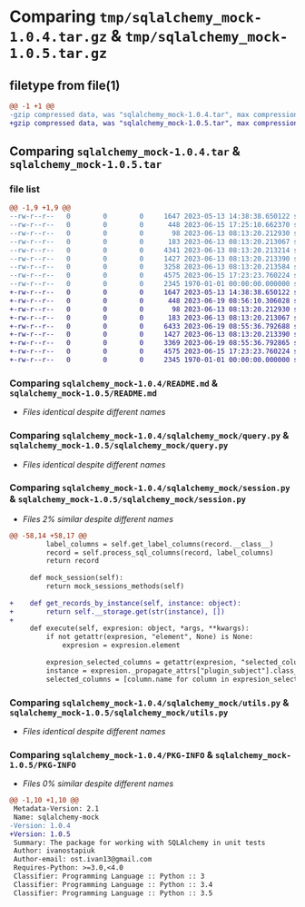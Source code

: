 # Comparing `tmp/sqlalchemy_mock-1.0.4.tar.gz` & `tmp/sqlalchemy_mock-1.0.5.tar.gz`

## filetype from file(1)

```diff
@@ -1 +1 @@
-gzip compressed data, was "sqlalchemy_mock-1.0.4.tar", max compression
+gzip compressed data, was "sqlalchemy_mock-1.0.5.tar", max compression
```

## Comparing `sqlalchemy_mock-1.0.4.tar` & `sqlalchemy_mock-1.0.5.tar`

### file list

```diff
@@ -1,9 +1,9 @@
--rw-r--r--   0        0        0     1647 2023-05-13 14:38:38.650122 sqlalchemy_mock-1.0.4/README.md
--rw-r--r--   0        0        0      448 2023-06-15 17:25:10.662370 sqlalchemy_mock-1.0.4/pyproject.toml
--rw-r--r--   0        0        0       98 2023-06-13 08:13:20.212930 sqlalchemy_mock-1.0.4/sqlalchemy_mock/__init__.py
--rw-r--r--   0        0        0      183 2023-06-13 08:13:20.213067 sqlalchemy_mock-1.0.4/sqlalchemy_mock/async_session.py
--rw-r--r--   0        0        0     4341 2023-06-13 08:13:20.213214 sqlalchemy_mock-1.0.4/sqlalchemy_mock/execute.py
--rw-r--r--   0        0        0     1427 2023-06-13 08:13:20.213390 sqlalchemy_mock-1.0.4/sqlalchemy_mock/query.py
--rw-r--r--   0        0        0     3258 2023-06-13 08:13:20.213584 sqlalchemy_mock-1.0.4/sqlalchemy_mock/session.py
--rw-r--r--   0        0        0     4575 2023-06-15 17:23:23.760224 sqlalchemy_mock-1.0.4/sqlalchemy_mock/utils.py
--rw-r--r--   0        0        0     2345 1970-01-01 00:00:00.000000 sqlalchemy_mock-1.0.4/PKG-INFO
+-rw-r--r--   0        0        0     1647 2023-05-13 14:38:38.650122 sqlalchemy_mock-1.0.5/README.md
+-rw-r--r--   0        0        0      448 2023-06-19 08:56:10.306028 sqlalchemy_mock-1.0.5/pyproject.toml
+-rw-r--r--   0        0        0       98 2023-06-13 08:13:20.212930 sqlalchemy_mock-1.0.5/sqlalchemy_mock/__init__.py
+-rw-r--r--   0        0        0      183 2023-06-13 08:13:20.213067 sqlalchemy_mock-1.0.5/sqlalchemy_mock/async_session.py
+-rw-r--r--   0        0        0     6433 2023-06-19 08:55:36.792688 sqlalchemy_mock-1.0.5/sqlalchemy_mock/execute.py
+-rw-r--r--   0        0        0     1427 2023-06-13 08:13:20.213390 sqlalchemy_mock-1.0.5/sqlalchemy_mock/query.py
+-rw-r--r--   0        0        0     3369 2023-06-19 08:55:36.792865 sqlalchemy_mock-1.0.5/sqlalchemy_mock/session.py
+-rw-r--r--   0        0        0     4575 2023-06-15 17:23:23.760224 sqlalchemy_mock-1.0.5/sqlalchemy_mock/utils.py
+-rw-r--r--   0        0        0     2345 1970-01-01 00:00:00.000000 sqlalchemy_mock-1.0.5/PKG-INFO
```

### Comparing `sqlalchemy_mock-1.0.4/README.md` & `sqlalchemy_mock-1.0.5/README.md`

 * *Files identical despite different names*

### Comparing `sqlalchemy_mock-1.0.4/sqlalchemy_mock/query.py` & `sqlalchemy_mock-1.0.5/sqlalchemy_mock/query.py`

 * *Files identical despite different names*

### Comparing `sqlalchemy_mock-1.0.4/sqlalchemy_mock/session.py` & `sqlalchemy_mock-1.0.5/sqlalchemy_mock/session.py`

 * *Files 2% similar despite different names*

```diff
@@ -58,14 +58,17 @@
         label_columns = self.get_label_columns(record.__class__)
         record = self.process_sql_columns(record, label_columns)
         return record
 
     def mock_session(self):
         return mock_sessions_methods(self)
 
+    def get_records_by_instance(self, instance: object):
+        return self.__storage.get(str(instance), [])
+
     def execute(self, expresion: object, *args, **kwargs):
         if not getattr(expresion, "element", None) is None:
             expresion = expresion.element
 
         expresion_selected_columns = getattr(expresion, "selected_columns", [])
         instance = expresion._propagate_attrs["plugin_subject"].class_
         selected_columns = [column.name for column in expresion_selected_columns]
```

### Comparing `sqlalchemy_mock-1.0.4/sqlalchemy_mock/utils.py` & `sqlalchemy_mock-1.0.5/sqlalchemy_mock/utils.py`

 * *Files identical despite different names*

### Comparing `sqlalchemy_mock-1.0.4/PKG-INFO` & `sqlalchemy_mock-1.0.5/PKG-INFO`

 * *Files 0% similar despite different names*

```diff
@@ -1,10 +1,10 @@
 Metadata-Version: 2.1
 Name: sqlalchemy-mock
-Version: 1.0.4
+Version: 1.0.5
 Summary: The package for working with SQLAlchemy in unit tests
 Author: ivanostapiuk
 Author-email: ost.ivan13@gmail.com
 Requires-Python: >=3.0,<4.0
 Classifier: Programming Language :: Python :: 3
 Classifier: Programming Language :: Python :: 3.4
 Classifier: Programming Language :: Python :: 3.5
```

